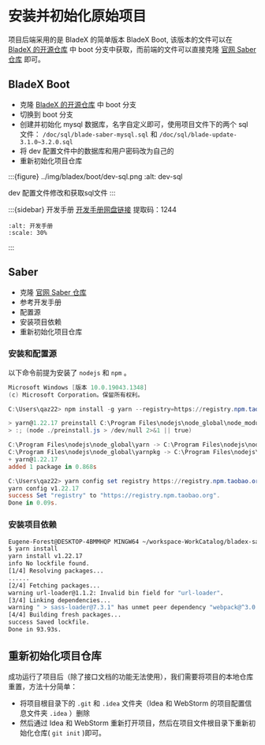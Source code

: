 # 安装并初始化原始项目

项目后端采用的是 BladeX 的简单版本 BladeX Boot, 该版本的文件可以在 [BladeX 的开源仓库](https://gitee.com/smallc/SpringBlade/tree/boot/)  中 boot 分支中获取，而前端的文件可以直接克隆  [官网 Saber 仓库](https://gitee.com/smallc/Saber)  即可。

## BladeX Boot

- 克隆 [BladeX 的开源仓库](https://gitee.com/smallc/SpringBlade/tree/boot/)  中 boot 分支
- 切换到 boot 分支
- 创建并初始化 mysql 数据库，名字自定义即可，使用项目文件下的两个 sql 文件： `/doc/sql/blade-saber-mysql.sql` 和 `/doc/sql/blade-update-3.1.0~3.2.0.sql`
- 将 dev 配置文件中的数据库和用户密码改为自己的
- 重新初始化项目仓库

:::{figure} ../img/bladex/boot/dev-sql.png
:alt: dev-sql

dev 配置文件修改和获取sql文件
:::

:::{sidebar} 开发手册
[开发手册网盘链接](https://pan.baidu.com/s/1j8sQPBlUt9CWROvzqSOnrQ) 提取码：1244

```{image} ./file/bladex_doc.png
:alt: 开发手册
:scale: 30%
```

:::

## Saber

- 克隆  [官网 Saber 仓库](https://gitee.com/smallc/Saber)
- 参考开发手册
- 配置源
- 安装项目依赖
- 重新初始化项目仓库

### 安装和配置源

以下命令前提为安装了 `nodejs` 和 `npm` 。

```powershell
Microsoft Windows [版本 10.0.19043.1348]
(c) Microsoft Corporation。保留所有权利。

C:\Users\qaz22> npm install -g yarn --registry=https://registry.npm.taobao.org

> yarn@1.22.17 preinstall C:\Program Files\nodejs\node_global\node_modules\yarn
> :; (node ./preinstall.js > /dev/null 2>&1 || true)

C:\Program Files\nodejs\node_global\yarn -> C:\Program Files\nodejs\node_global\node_modules\yarn\bin\yarn.js
C:\Program Files\nodejs\node_global\yarnpkg -> C:\Program Files\nodejs\node_global\node_modules\yarn\bin\yarn.js
+ yarn@1.22.17
added 1 package in 0.868s

C:\Users\qaz22> yarn config set registry https://registry.npm.taobao.org -g
yarn config v1.22.17
success Set "registry" to "https://registry.npm.taobao.org".
Done in 0.09s.
```

### 安装项目依赖

```bash
Eugene-Forest@DESKTOP-4BMMHQP MINGW64 ~/workspace-WorkCatalog/bladex-saber (master)
$ yarn install
yarn install v1.22.17
info No lockfile found.
[1/4] Resolving packages...
......
[2/4] Fetching packages...
warning url-loader@1.1.2: Invalid bin field for "url-loader".
[3/4] Linking dependencies...
warning " > sass-loader@7.3.1" has unmet peer dependency "webpack@^3.0.0 || ^4.0.0".
[4/4] Building fresh packages...
success Saved lockfile.
Done in 93.93s.
```

## 重新初始化项目仓库

成功运行了项目后（除了接口文档的功能无法使用），我们需要将项目的本地仓库重置，方法十分简单：

- 将项目根目录下的 `.git` 和 `.idea` 文件夹（Idea 和 WebStorm 的项目配置信息文件夹 `.idea` ）删除
- 然后通过 Idea 和 WebStorm 重新打开项目，然后在项目文件根目录下重新初始化仓库( `git init` )即可。
